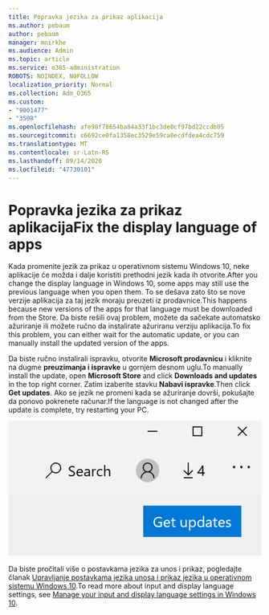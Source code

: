 ```yaml
---
title: Popravka jezika za prikaz aplikacija
ms.author: pebaum
author: pebaum
manager: mnirkhe
ms.audience: Admin
ms.topic: article
ms.service: o365-administration
ROBOTS: NOINDEX, NOFOLLOW
localization_priority: Normal
ms.collection: Adm_O365
ms.custom:
- "9001477"
- "3508"
ms.openlocfilehash: afe98f78654ba84a33f1bc3de0cf97bd22ccdb05
ms.sourcegitcommit: c6692ce0fa1358ec3529e59ca0ecdfdea4cdc759
ms.translationtype: MT
ms.contentlocale: sr-Latn-RS
ms.lasthandoff: 09/14/2020
ms.locfileid: "47730101"
---
```

# <a name="fix-the-display-language-of-apps"></a><span data-ttu-id="81be0-102">Popravka jezika za prikaz aplikacija</span><span class="sxs-lookup"><span data-stu-id="81be0-102">Fix the display language of apps</span></span>

<span data-ttu-id="81be0-103">Kada promenite jezik za prikaz u operativnom sistemu Windows 10, neke aplikacije će možda i dalje koristiti prethodni jezik kada ih otvorite.</span><span class="sxs-lookup"><span data-stu-id="81be0-103">After you change the display language in Windows 10, some apps may still use the previous language when you open them.</span></span> <span data-ttu-id="81be0-104">To se dešava zato što se nove verzije aplikacija za taj jezik moraju preuzeti iz prodavnice.</span><span class="sxs-lookup"><span data-stu-id="81be0-104">This happens because new versions of the apps for that language must be downloaded from the Store.</span></span> <span data-ttu-id="81be0-105">Da biste rešili ovaj problem, možete da sačekate automatsko ažuriranje ili možete ručno da instalirate ažuriranu verziju aplikacija.</span><span class="sxs-lookup"><span data-stu-id="81be0-105">To fix this problem, you can either wait for the automatic update, or you can manually install the updated version of the apps.</span></span>

<span data-ttu-id="81be0-106">Da biste ručno instalirali ispravku, otvorite **Microsoft prodavnicu** i kliknite na dugme **preuzimanja i ispravke** u gornjem desnom uglu.</span><span class="sxs-lookup"><span data-stu-id="81be0-106">To manually install the update, open **Microsoft Store** and click **Downloads and updates** in the top right corner.</span></span> <span data-ttu-id="81be0-107">Zatim izaberite stavku **Nabavi ispravke**.</span><span class="sxs-lookup"><span data-stu-id="81be0-107">Then click **Get updates**.</span></span> <span data-ttu-id="81be0-108">Ako se jezik ne promeni kada se ažuriranje dovrši, pokušajte da ponovo pokrenete računar.</span><span class="sxs-lookup"><span data-stu-id="81be0-108">If the language is not changed after the update is complete, try restarting your PC.</span></span>

![Nabavite ispravke.](media/get-updates.png)

<span data-ttu-id="81be0-110">Da biste pročitali više o postavkama jezika za unos i prikaz, pogledajte članak [Upravljanje postavkama jezika unosa i prikaz jezika u operativnom sistemu Windows 10](https://support.microsoft.com/help/4027670/windows-10-add-and-switch-input-and-display-language-preferences).</span><span class="sxs-lookup"><span data-stu-id="81be0-110">To read more about input and display language settings, see [Manage your input and display language settings in Windows 10](https://support.microsoft.com/help/4027670/windows-10-add-and-switch-input-and-display-language-preferences).</span></span>
